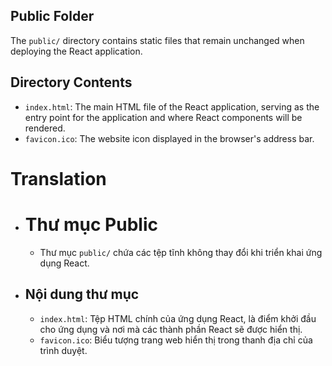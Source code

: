 ## Public Folder

The `public/` directory contains static files that remain unchanged when deploying the React application.

## Directory Contents

- `index.html`: The main HTML file of the React application, serving as the entry point for the application and where React components will be rendered.
- `favicon.ico`: The website icon displayed in the browser's address bar.

# Translation
  - # Thư mục Public

    - Thư mục `public/` chứa các tệp tĩnh không thay đổi khi triển khai ứng dụng React.

  - ## Nội dung thư mục

    - `index.html`: Tệp HTML chính của ứng dụng React, là điểm khởi đầu cho ứng dụng và nơi mà các thành phần React sẽ được hiển thị.
    - `favicon.ico`: Biểu tượng trang web hiển thị trong thanh địa chỉ của trình duyệt.